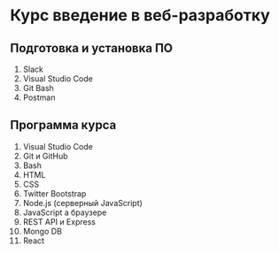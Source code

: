 # Курс введение в веб-разработку

## Подготовка и установка ПО

1. Slack
2. Visual Studio Code
3. Git Bash
4. Postman

## Программа курса

1. Visual Studio Code
2. Git и GitHub
3. Bash
4. HTML
5. CSS
6. Twitter Bootstrap
7. Node.js (серверный JavaScript)
8. JavaScript а браузере
9. REST API и Express
10. Mongo DB
11. React
